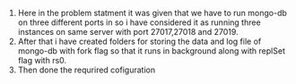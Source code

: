 1. Here in the problem statment it was given that we have to run mongo-db on three different ports in so i have considered it as running three instances on same server with port  27017,27018 and 27019.
2. After that i have created folders for storing the data and log file of mongo-db with fork flag so that it runs in background along with replSet flag with rs0.
3. Then done the requrired cofiguration
